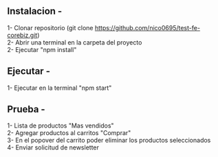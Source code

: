 ## Instalacion -  
1- Clonar repositorio (git clone https://github.com/nico0695/test-fe-corebiz.git)  
2- Abrir una terminal en la carpeta del proyecto  
2- Ejecutar "npm install"  

## Ejecutar - 
1- Ejecutar en la terminal "npm start"  

## Prueba - 
1- Lista de productos "Mas vendidos"  
2- Agregar productos al carritos "Comprar"  
3- En el popover del carrito poder eliminar los productos seleccionados  
4- Enviar solicitud de newsletter  